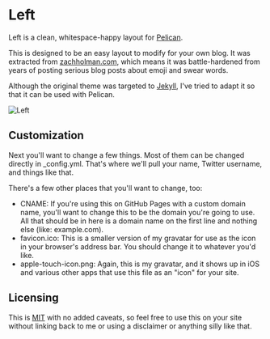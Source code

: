 # Left

Left is a clean, whitespace-happy layout for [Pelican](http://getpelican.com).

This is designed to be an easy layout to modify for your own blog. It was
extracted from [zachholman.com](http://zachholman.com/), which means it was
battle-hardened from years of posting serious blog posts about emoji and swear
words. 

Although the original theme was targeted to [Jekyll](https://github.com/mojombo/jekyll), 
I've tried to adapt it so that it can be used with Pelican.


![Left](http://i.imgur.com/NT0iQ70.png)


## Customization

Next you'll want to change a few things. Most of them can be changed directly in _config.yml. 
That's where we'll pull your name, Twitter username, and things like that.

There's a few other places that you'll want to change, too:

* CNAME: If you're using this on GitHub Pages with a custom domain name, you'll want to change this to be the domain you're going to use. All that should be in here is a domain name on the first line and nothing else (like: example.com).
* favicon.ico: This is a smaller version of my gravatar for use as the icon in your browser's address bar. You should change it to whatever you'd like.
* apple-touch-icon.png: Again, this is my gravatar, and it shows up in iOS and various other apps that use this file as an "icon" for your site.

## Licensing

This is [MIT](https://github.com/holman/left/blob/master/LICENSE) with no
added caveats, so feel free to use this on your site without linking back to
me or using a disclaimer or anything silly like that.
